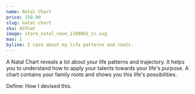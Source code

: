```yaml
---
name: Natal Chart
price: 150.00
slug: natal-chart
sku: ASTnat
image: store_natal_noun_1189862_cc.svg
max: 1
byline: I care about my life patterns and roots.
---
```

A Natal Chart reveals a lot about your life patterns and trajectory.
It helps you to understand how to apply your talents towards your life's purpose.
A chart contains your family roots and shows you this life's possibilities.


Define: How I devised this.
